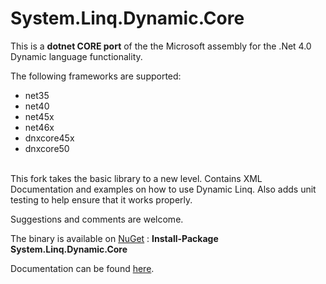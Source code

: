 # System.Linq.Dynamic.Core

This is a **dotnet CORE port** of the the Microsoft assembly for the .Net 4.0 Dynamic language functionality.

The following frameworks are supported:
- net35
- net40
- net45x
- net46x
- dnxcore45x
- dnxcore50

<br>
This fork takes the basic library to a new level.  Contains XML Documentation and examples on how to use Dynamic Linq. Also adds unit testing to help ensure that it works properly.

Suggestions and comments are welcome.

The binary is available on [NuGet][1] : **Install-Package System.Linq.Dynamic.Core**

Documentation can be found [here][2].

[1]: https://www.nuget.org/packages/System.Linq.Dynamic.Core/ "NuGet - System Linq Dynamic Core"
[2]: http://todo
